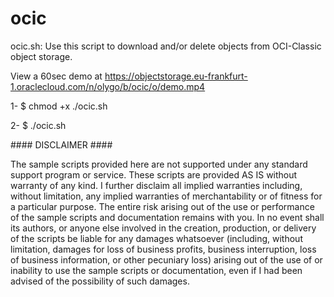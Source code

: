 # ocic
ocic.sh: Use this script to download and/or delete objects from OCI-Classic object storage.

View a 60sec demo at https://objectstorage.eu-frankfurt-1.oraclecloud.com/n/olygo/b/ocic/o/demo.mp4

1- $ chmod +x ./ocic.sh

2- $ ./ocic.sh

#### DISCLAIMER ####

The sample scripts provided here are not supported under any standard support program or service. 
These scripts are provided AS IS without warranty of any kind. I further disclaim all implied warranties including, without limitation, any implied warranties of merchantability or of fitness for a particular purpose. 
The entire risk arising out of the use or performance of the sample scripts and documentation remains with you. 
In no event shall its authors, or anyone else involved in the creation, production, or delivery of the scripts be liable for any damages whatsoever (including, without limitation, damages for loss of business profits, business interruption, loss of business information, or other pecuniary loss) arising out of the use of or inability to use the sample scripts or documentation, even if I had been advised of the possibility of such damages.
